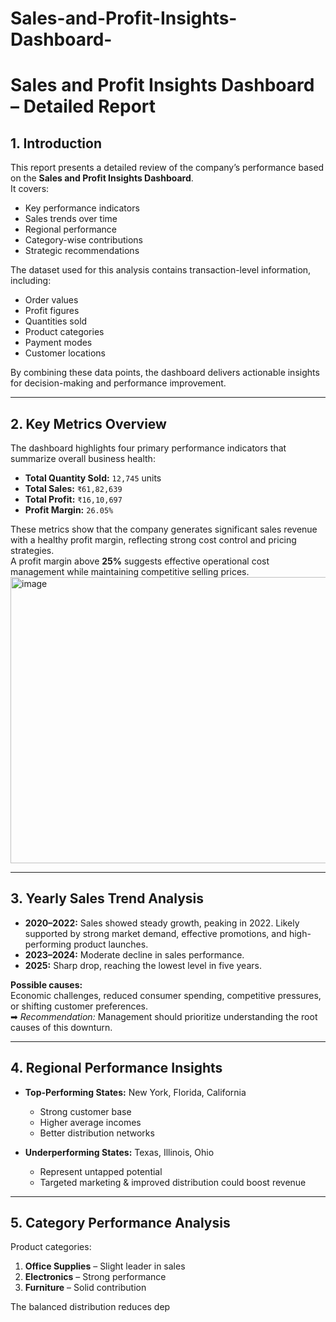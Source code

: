 # Sales-and-Profit-Insights-Dashboard-
# Sales and Profit Insights Dashboard – Detailed Report

## 1. Introduction
This report presents a detailed review of the company’s performance based on the **Sales and Profit Insights Dashboard**.  
It covers:
- Key performance indicators
- Sales trends over time
- Regional performance
- Category-wise contributions
- Strategic recommendations

The dataset used for this analysis contains transaction-level information, including:
- Order values
- Profit figures
- Quantities sold
- Product categories
- Payment modes
- Customer locations

By combining these data points, the dashboard delivers actionable insights for decision-making and performance improvement.

---

## 2. Key Metrics Overview
The dashboard highlights four primary performance indicators that summarize overall business health:

- **Total Quantity Sold:** `12,745` units  
- **Total Sales:** `₹61,82,639`  
- **Total Profit:** `₹16,10,697`  
- **Profit Margin:** `26.05%`

These metrics show that the company generates significant sales revenue with a healthy profit margin, reflecting strong cost control and pricing strategies.  
A profit margin above **25%** suggests effective operational cost management while maintaining competitive selling prices.
<img width="1017" height="458" alt="image" src="https://github.com/user-attachments/assets/e80b65ab-aacf-40f2-b864-8c25ce911174" />


---

## 3. Yearly Sales Trend Analysis
- **2020–2022:** Sales showed steady growth, peaking in 2022. Likely supported by strong market demand, effective promotions, and high-performing product launches.  
- **2023–2024:** Moderate decline in sales performance.  
- **2025:** Sharp drop, reaching the lowest level in five years.  

**Possible causes:**  
Economic challenges, reduced consumer spending, competitive pressures, or shifting customer preferences.  
➡ *Recommendation:* Management should prioritize understanding the root causes of this downturn.

---

## 4. Regional Performance Insights
- **Top-Performing States:** New York, Florida, California  
  - Strong customer base  
  - Higher average incomes  
  - Better distribution networks  

- **Underperforming States:** Texas, Illinois, Ohio  
  - Represent untapped potential  
  - Targeted marketing & improved distribution could boost revenue

---

## 5. Category Performance Analysis
Product categories:
1. **Office Supplies** – Slight leader in sales
2. **Electronics** – Strong performance
3. **Furniture** – Solid contribution

The balanced distribution reduces dep

